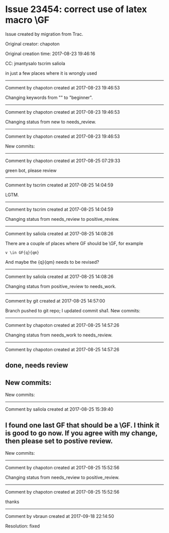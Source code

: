 # Issue 23454: correct use of latex macro \GF

Issue created by migration from Trac.

Original creator: chapoton

Original creation time: 2017-08-23 19:46:16

CC:  jmantysalo tscrim saliola

in just a few places where it is wrongly used


---

Comment by chapoton created at 2017-08-23 19:46:53

Changing keywords from "" to "beginner".


---

Comment by chapoton created at 2017-08-23 19:46:53

Changing status from new to needs_review.


---

Comment by chapoton created at 2017-08-23 19:46:53

New commits:


---

Comment by chapoton created at 2017-08-25 07:29:33

green bot, please review


---

Comment by tscrim created at 2017-08-25 14:04:59

LGTM.


---

Comment by tscrim created at 2017-08-25 14:04:59

Changing status from needs_review to positive_review.


---

Comment by saliola created at 2017-08-25 14:08:26

There are a couple of places where GF should be \GF, for example

```
v \in GF{q}{qm}
```

And maybe the {q}{qm} needs to be revised?


---

Comment by saliola created at 2017-08-25 14:08:26

Changing status from positive_review to needs_work.


---

Comment by git created at 2017-08-25 14:57:00

Branch pushed to git repo; I updated commit sha1. New commits:


---

Comment by chapoton created at 2017-08-25 14:57:26

Changing status from needs_work to needs_review.


---

Comment by chapoton created at 2017-08-25 14:57:26

done, needs review
----
New commits:
----
New commits:


---

Comment by saliola created at 2017-08-25 15:39:40

I found one last GF that should be a \GF. I think it is good to go now. If you agree with my change, then please set to postive review.
----
New commits:


---

Comment by chapoton created at 2017-08-25 15:52:56

Changing status from needs_review to positive_review.


---

Comment by chapoton created at 2017-08-25 15:52:56

thanks


---

Comment by vbraun created at 2017-09-18 22:14:50

Resolution: fixed
